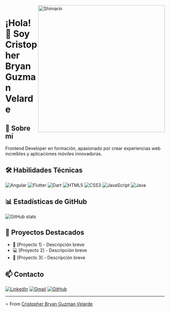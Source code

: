 <img align="right" width="400" alt="Shimarin" src="https://i.imgur.com/aNBi8Jf.png"/>

# ¡Hola! 👋 Soy Cristopher Bryan Guzman Velarde

## 💫 Sobre mí
Frontend Developer en formación, apasionado por crear experiencias web increíbles y aplicaciones móviles innovadoras.

## 🛠 Habilidades Técnicas
![Angular](https://img.shields.io/badge/Angular-DD0031?style=for-the-badge&logo=angular&logoColor=white)
![Flutter](https://img.shields.io/badge/Flutter-02569B?style=for-the-badge&logo=flutter&logoColor=white)
![Dart](https://img.shields.io/badge/Dart-0175C2?style=for-the-badge&logo=dart&logoColor=white)
![HTML5](https://img.shields.io/badge/HTML5-E34F26?style=for-the-badge&logo=html5&logoColor=white)
![CSS3](https://img.shields.io/badge/CSS3-1572B6?style=for-the-badge&logo=css3&logoColor=white)
![JavaScript](https://img.shields.io/badge/JavaScript-F7DF1E?style=for-the-badge&logo=javascript&logoColor=black)
![Java](https://img.shields.io/badge/Java-ED8B00?style=for-the-badge&logo=openjdk&logoColor=white)

## 📊 Estadísticas de GitHub
![GitHub stats](https://github-readme-stats.vercel.app/api?username=CristopherGuzman&show_icons=true&theme=radical)

## 🌟 Proyectos Destacados
- 🚀 [Proyecto 1] - Descripción breve
- 💻 [Proyecto 2] - Descripción breve
- 📱 [Proyecto 3] - Descripción breve

## 📫 Contacto
[![LinkedIn](https://img.shields.io/badge/LinkedIn-0077B5?style=for-the-badge&logo=linkedin&logoColor=white)](https://www.linkedin.com/in/cristopher-guzman/)
[![Gmail](https://img.shields.io/badge/Gmail-D14836?style=for-the-badge&logo=gmail&logoColor=white)](mailto:cristopher.guzman@example.com)
[![GitHub](https://img.shields.io/badge/GitHub-100000?style=for-the-badge&logo=github&logoColor=white)](https://github.com/CristopherGuzman)

---
⭐️ From [Cristopher Bryan Guzman Velarde](https://github.com/CristopherGuzmanVelarde)
